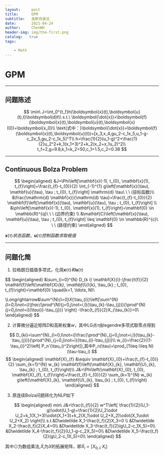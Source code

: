 ```yaml
---
layout:     post
title:      GPM
subtitle:   高斯伪谱法
date:       2021-04-24
author:     ChenWH
header-img: img/the-first.png
catalog:   true
tags:

    - Math
---
```


# GPM

----
## 问题陈述

$$
\min\ J=\int_0^{t_f}h(\boldsymbol{x}(t),\boldsymbol{u}(t),t)\boldsymbol{d}t\\
s.t.\ \boldsymbol{\dot{x}}=\boldsymbol{f}(\boldsymbol{x}(t),\boldsymbol{u}(t),\boldsymbol{x}(0))=\boldsymbol{x_0}\\
\text{式中：}\boldsymbol{\dot{x}}=\boldsymbol{f}(\boldsymbol{x}(t),\boldsymbol{u}(t))=[x_3,x_4,gu_2-c_1x_5,u_1-g-c_2x_5,gu_2-c_1x_5]^T\\
h=\frac{1}{2}(u_1-g)^2+\frac{1}{2}u_2^2+k_1(x_1+3)^2+k_2(x_2+x_1u_2)^2\\
t_f=2,g=9.8,k_1=k_2=50,c_1=1.5,c_2=0.38
$$

----

## Continuous Bolza Problem

$$
\begin{aligned}
	&J=\Phi\left[\mathbf{x}(-1), t_{0}, \mathbf{x}(1), t_{f}\right]+\frac{t_{f}-t_{0}}{2} \int_{-1}^{1} g\left[\mathbf{x}(\tau), \mathbf{u}(\tau), \tau ; t_{0}, t_{f}\right] \mathrm{d} \tau\ \ \ (目标函数)\\
	&\frac{\mathrm{d} \mathbf{x}}{\mathrm{d} \tau}=\frac{t_{f}-t_{0}}{2} \mathbf{f}\left[\mathbf{x}(\tau), \mathbf{u}(\tau), \tau ; t_{0}, t_{f}\right] \\
	&\phi\left[\mathbf{x}(-1), t_{0}, \mathbf{x}(1), t_{f}\right]=\mathbf{0} \in \mathbb{R}^{q}\ \ \ (边界约束) \\
	&\mathbf{C}\left[\mathbf{x}(\tau), \mathbf{u}(\tau), \tau ; t_{0}, t_{f}\right] \leq \mathbf{0} \in \mathbb{R}^{c}\ \ \ (路径约束)
\end{aligned}
$$

$\mathbf{x}(\tau)状态函数，\mathbf{u}(\tau)控制函数求取极值$

----

## 问题化简

1. 拉格朗日插值多项式，化简$\mathbf{x}(\tau)和\mathbf{u}(\tau)$

$$
\begin{aligned}
	&\sum_{i=0}^{N} D_{k i} \mathbf{X}_{i}-\frac{t_{f}}{2} \mathbf{f}\left(\mathbf{X}_{k}, \mathbf{U}_{k}, \tau_{k} ; t_{0}, t_{f}\right)=\mathbf{0} \quad(k=1, \ldots, N)\\
	
\Longrightarrow&\sum^{N}_{i=0}X_{\tau_{i}}\left[\sum^{N}_{l=0,l\not=i}\frac{\prod^{N}_{j=0,j\not=i,l}(\tau_{k}-\tau_{j})}{\prod^{N}_{j=0,j\not=i}(\tau_{i}-\tau_{j})} \right] -\frac{t_{f}}{2}X_{\tau_{k}}=0\\
\end{aligned}
$$

2. 计算微分逼近矩阵$D$和高斯权重$w$，其中LG点$\tau$由legendre多项式取零点得到

$$
D_{ki}=\sum^{N}_{l=0,l\not=i}\frac{\prod^{N}_{j=0,j\not=i,l}(\tau_{k}-\tau_{j})}{\prod^{N}_{j=0,j\not=i}(\tau_{i}-\tau_{j})}\\
	w_{i}=\frac{2}{(1-\tau_{i}^2)\left[ P_n'(\tau_i)^2\right]},其中P_n(\tau)=\prod_{1\leq i\leq N}(\tau-\tau_i)
$$
$$
\begin{aligned}
	\mathbf{X}_{f} &\equiv \mathbf{X}_{0}+\frac{t_{f}-t_{0}}{2} \sum_{k=1}^{N} w_{k} \mathbf{f}\left(\mathbf{X}_{k}, \mathbf{U}_{k}, \tau_{k} ; t_{0}, t_{f}\right)\\
	J&=\Phi\left(\mathbf{X}_{0}, t_{0}, \mathbf{X}_{f}, t_{f}\right)+\frac{t_{f}-t_{0}}{2} \sum_{k=1}^{N} w_{k} g\left(\mathbf{X}_{k}, \mathbf{U}_{k}, \tau_{k} ; t_{0}, t_{f}\right)
\end{aligned}
$$

3. 原连续Bolza问题转化为NLP如下

$$
\begin{aligned}
	min\ J&=\frac{t_{f}}{2} w^T\left[ \frac{1}{2}(U_1-g)\odot(U_1-g)+\frac{1}{2}U_2\odot U_2+k_1(X_1+3)\odot(X_1+3)+k_2(X_1\odot U_2+X_2)\odot(X_1\odot U_2+X_2) \right]\\
	s.t.&D\widetilde X_1-\frac{t_f}{2}X_3=0 \\
	&D\widetilde X_2-\frac{t_f}{2}X_4=0\\
	&D\widetilde X_3-\frac{t_f}{2}(gU_2-c_1X_5)=0\\
	&D\widetilde X_4-\frac{t_f}{2}(U_1-g-c_2X_5)=0\\
	&D\widetilde X_5-\frac{t_f}{2}(gU_2-c_1X_5)=0\\
\end{aligned}
$$

其中$\odot$为数组乘法,$\widetilde X_i$为$X$的拓展矩阵，即$\widetilde X_i=[X_{0,i};X_i]$
